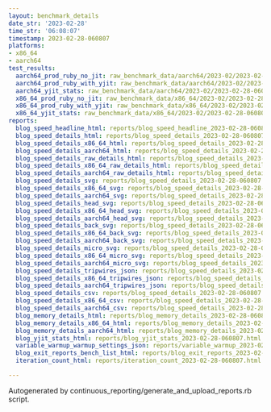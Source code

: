 ```yaml
---
layout: benchmark_details
date_str: '2023-02-28'
time_str: '06:08:07'
timestamp: 2023-02-28-060807
platforms:
- x86_64
- aarch64
test_results:
  aarch64_prod_ruby_no_jit: raw_benchmark_data/aarch64/2023-02/2023-02-28-060807_basic_benchmark_aarch64_prod_ruby_no_jit.json
  aarch64_prod_ruby_with_yjit: raw_benchmark_data/aarch64/2023-02/2023-02-28-060807_basic_benchmark_aarch64_prod_ruby_with_yjit.json
  aarch64_yjit_stats: raw_benchmark_data/aarch64/2023-02/2023-02-28-060807_basic_benchmark_aarch64_yjit_stats.json
  x86_64_prod_ruby_no_jit: raw_benchmark_data/x86_64/2023-02/2023-02-28-060807_basic_benchmark_x86_64_prod_ruby_no_jit.json
  x86_64_prod_ruby_with_yjit: raw_benchmark_data/x86_64/2023-02/2023-02-28-060807_basic_benchmark_x86_64_prod_ruby_with_yjit.json
  x86_64_yjit_stats: raw_benchmark_data/x86_64/2023-02/2023-02-28-060807_basic_benchmark_x86_64_yjit_stats.json
reports:
  blog_speed_headline_html: reports/blog_speed_headline_2023-02-28-060807.html
  blog_speed_details_html: reports/blog_speed_details_2023-02-28-060807.html
  blog_speed_details_x86_64_html: reports/blog_speed_details_2023-02-28-060807.x86_64.html
  blog_speed_details_aarch64_html: reports/blog_speed_details_2023-02-28-060807.aarch64.html
  blog_speed_details_raw_details_html: reports/blog_speed_details_2023-02-28-060807.raw_details.html
  blog_speed_details_x86_64_raw_details_html: reports/blog_speed_details_2023-02-28-060807.x86_64.raw_details.html
  blog_speed_details_aarch64_raw_details_html: reports/blog_speed_details_2023-02-28-060807.aarch64.raw_details.html
  blog_speed_details_svg: reports/blog_speed_details_2023-02-28-060807.svg
  blog_speed_details_x86_64_svg: reports/blog_speed_details_2023-02-28-060807.x86_64.svg
  blog_speed_details_aarch64_svg: reports/blog_speed_details_2023-02-28-060807.aarch64.svg
  blog_speed_details_head_svg: reports/blog_speed_details_2023-02-28-060807.head.svg
  blog_speed_details_x86_64_head_svg: reports/blog_speed_details_2023-02-28-060807.x86_64.head.svg
  blog_speed_details_aarch64_head_svg: reports/blog_speed_details_2023-02-28-060807.aarch64.head.svg
  blog_speed_details_back_svg: reports/blog_speed_details_2023-02-28-060807.back.svg
  blog_speed_details_x86_64_back_svg: reports/blog_speed_details_2023-02-28-060807.x86_64.back.svg
  blog_speed_details_aarch64_back_svg: reports/blog_speed_details_2023-02-28-060807.aarch64.back.svg
  blog_speed_details_micro_svg: reports/blog_speed_details_2023-02-28-060807.micro.svg
  blog_speed_details_x86_64_micro_svg: reports/blog_speed_details_2023-02-28-060807.x86_64.micro.svg
  blog_speed_details_aarch64_micro_svg: reports/blog_speed_details_2023-02-28-060807.aarch64.micro.svg
  blog_speed_details_tripwires_json: reports/blog_speed_details_2023-02-28-060807.tripwires.json
  blog_speed_details_x86_64_tripwires_json: reports/blog_speed_details_2023-02-28-060807.x86_64.tripwires.json
  blog_speed_details_aarch64_tripwires_json: reports/blog_speed_details_2023-02-28-060807.aarch64.tripwires.json
  blog_speed_details_csv: reports/blog_speed_details_2023-02-28-060807.csv
  blog_speed_details_x86_64_csv: reports/blog_speed_details_2023-02-28-060807.x86_64.csv
  blog_speed_details_aarch64_csv: reports/blog_speed_details_2023-02-28-060807.aarch64.csv
  blog_memory_details_html: reports/blog_memory_details_2023-02-28-060807.html
  blog_memory_details_x86_64_html: reports/blog_memory_details_2023-02-28-060807.x86_64.html
  blog_memory_details_aarch64_html: reports/blog_memory_details_2023-02-28-060807.aarch64.html
  blog_yjit_stats_html: reports/blog_yjit_stats_2023-02-28-060807.html
  variable_warmup_warmup_settings_json: reports/variable_warmup_2023-02-28-060807.warmup_settings.json
  blog_exit_reports_bench_list_html: reports/blog_exit_reports_2023-02-28-060807.bench_list.html
  iteration_count_html: reports/iteration_count_2023-02-28-060807.html

---
```

Autogenerated by continuous_reporting/generate_and_upload_reports.rb script.
